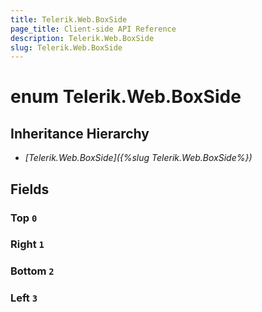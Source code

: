 ```yaml
---
title: Telerik.Web.BoxSide
page_title: Client-side API Reference
description: Telerik.Web.BoxSide
slug: Telerik.Web.BoxSide
---
```


# enum Telerik.Web.BoxSide

## Inheritance Hierarchy

* *[Telerik.Web.BoxSide]({%slug Telerik.Web.BoxSide%})*

## Fields

### Top `0`

### Right `1`

### Bottom `2`

### Left `3`


